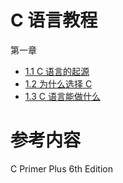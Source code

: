 # C 语言教程

第一章
* [1.1 C 语言的起源](https://zh.wikipedia.org/wiki/C%E8%AF%AD%E8%A8%80)
* [1.2 为什么选择 C ](chapter_1/1.2.md)
* [1.3 C 语言能做什么](chapter_1/1.3.md)

# 参考内容
C Primer Plus 6th Edition
